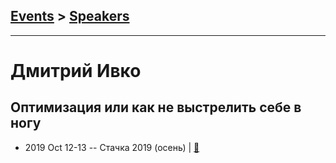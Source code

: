 ## [Events](../README.md) > [Speakers](../speakers.md)
---

# Дмитрий Ивко

## Оптимизация или как не выстрелить себе в ногу
- 2019 Oct 12-13 -- Стачка 2019 (осень)  | [:notebook:](https://nastachku.ru/images/companies/1/archives_presentation/inno_2019/frontend/Ivko.pptx)  
